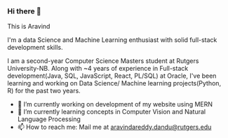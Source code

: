 ### Hi there 👋
This is Aravind

I'm a data Science and Machine Learning enthusiast with solid full-stack development skills.

I am a second-year Computer Science Masters student at Rutgers University-NB. 
Along with ~4 years of experience in Full-stack development(Java, SQL, JavaScript, React, PL/SQL) at Oracle, I've been learning and working on Data Science/ Machine learning projects(Python, R) for the past two years.

- 🔭 I’m currently working on development of my website using MERN
- 🌱 I’m currently learning concepts in Computer Vision and Natural Language Processing
- 📫 How to reach me: Mail me at aravindareddy.dandu@rutgers.edu
